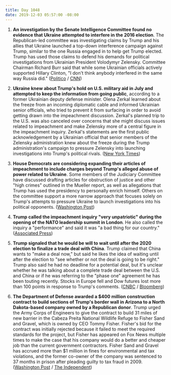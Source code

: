 ```yaml
---
title: Day 1048
date: 2019-12-03 05:57:00 -08:00
---
```


1. **An investigation by the Senate Intelligence Committee found no evidence that Ukraine attempted to interfere in the 2016 election**. The Republican-led committee was investigating claims by Trump and his allies that Ukraine launched a top-down interference campaign against Trump, similar to the one Russia engaged in to help get Trump elected. Trump has used those claims to defend his demands for political investigations from Ukrainian President Volodymyr Zelensky. Committee Chairman Richard Burr said that while some Ukrainian officials actively supported Hillary Clinton, "I don't think anybody interfered in the same way Russia did." ([Politico](https://www.politico.com/news/2019/12/02/senate-panel-ukraine-election-interference-074796) / [CNN](https://www.cnn.com/2019/12/02/politics/senate-intelligence-ukraine-2016-election/index.html))

2. **Ukraine knew about Trump's hold on U.S. military aid in July and attempted to keep the information from going public**, according to a former Ukrainian deputy defense minister. Olena Zerkal learned about the freeze from an incoming diplomatic cable and informed Ukrainian senior officials, who tried to prevent it from surfacing in order to avoid getting drawn into the impeachment discussion. Zerkal's planned trip to the U.S. was also canceled over concerns that she might discuss issues related to impeachment and make Zelensky more of a central figure in the impeachment inquiry. Zerkal's statements are the first public acknowledgement by a Ukrainian official that senior members of the Zelensky administration knew about the freeze during the Trump administration's campaign to pressure Zelensky into launching investigations into Trump's political rivals. ([New York Times](https://www.nytimes.com/2019/12/03/world/europe/ukraine-impeachment-military-aid.html))

3. **House Democrats are considering expanding their articles of impeachment to include charges beyond Trump's alleged abuse of power related to Ukraine**. Some members of the Judiciary Committee have discussed drafting articles for obstruction of justice and other "high crimes" outlined in the Mueller report, as well as allegations that Trump has used the presidency to personally enrich himself. Others on the committee support a more narrow approach that focuses solely on Trump's attempts to pressure Ukraine to launch investigations into his political opponents. ([Washington Post](https://www.washingtonpost.com/politics/democrats-quietly-debate-expanding-impeachment-articles-beyond-ukraine/2019/12/02/da84e00a-1537-11ea-bf81-ebe89f477d1e_story.html))

4. **Trump called the impeachment inquiry "very unpatriotic" during the opening of the NATO leadership summit in London**. He also called the inquiry a "performance" and said it was "a bad thing for our country." ([Associated Press](https://apnews.com/ad95d35c2a608bd3ecd6ae87bf2e1ba2))

5. **Trump signaled that he would be will to wait until after the 2020 election to finalize a trade deal with China**. Trump claimed that China wants to "make a deal now," but said he likes the idea of waiting until after the election to "see whether or not the deal is going to be right." Trump also said he had no deadline for a potential deal, but it's unclear whether he was talking about a complete trade deal between the U.S. and China or if he was referring to the "phase one" agreement he has been touting recently. Stocks in Europe fell and Dow futures lost more than 100 points in response to Trump's comments. ([CNBC](https://www.cnbc.com/2019/12/03/trump-says-it-might-be-better-to-wait-until-after-2020-election-for-a-china-deal.html) / [Bloomberg](https://www.bloomberg.com/news/articles/2019-12-03/trump-says-no-deadline-for-china-deal-may-come-after-election))

6. **The Department of Defense awarded a $400 million construction contract to build sections of Trump's border wall in Arizona to a North Dakota-based company owned by a Republican donor**. Trump urged the Army Corps of Engineers to give the contract to build 31 miles of new barrier in the Cabeza Preita National Wildlife Refuge to Fisher Sand and Gravel, which is owned by CEO Tommy Fisher. Fisher's bid for the contract was initially rejected because it failed to meet the required standards for the project, but Fisher has appeared on Fox News multiple times to make the case that his company would do a better and cheaper job than the current government contractors. Fisher Sand and Gravel has accrued more than $1 million in fines for environmental and tax violations, and the former co-owner of the company was sentenced to 37 months in prison after pleading guilty to tax fraud in 2009. ([Washington Post](https://www.washingtonpost.com/immigration/north-dakota-company-that-trump-touted-gets-400-million-border-wall-contract/2019/12/02/9c661132-1568-11ea-bf81-ebe89f477d1e_story.html) / [The Independent](https://www.independent.co.uk/news/world/americas/us-politics/trump-border-wall-contract-fox-news-republican-donor-fisher-sand-gravel-arizona-a9230346.html))